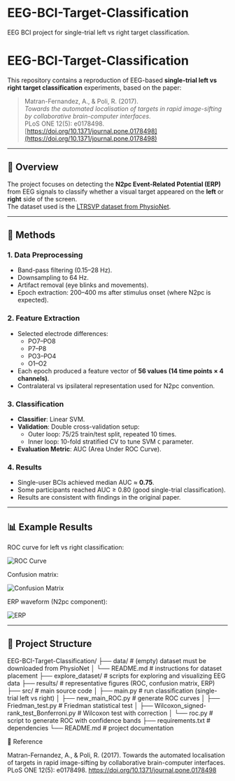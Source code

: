 # EEG-BCI-Target-Classification
EEG BCI project for single-trial left vs right target classification.

# EEG-BCI-Target-Classification

This repository contains a reproduction of EEG-based **single-trial left vs right target classification** experiments, based on the paper:

> Matran-Fernandez, A., & Poli, R. (2017).  
> *Towards the automated localisation of targets in rapid image-sifting by collaborative brain-computer interfaces*.  
> PLoS ONE 12(5): e0178498. [https://doi.org/10.1371/journal.pone.0178498](https://doi.org/10.1371/journal.pone.0178498)

---

## 📑 Overview
The project focuses on detecting the **N2pc Event-Related Potential (ERP)** from EEG signals to classify whether a visual target appeared on the **left** or **right** side of the screen.  
The dataset used is the [LTRSVP dataset from PhysioNet](https://physionet.org/physiobank/database/ltrsvp/).

---

## 🧠 Methods

### 1. Data Preprocessing
- Band-pass filtering (0.15–28 Hz).  
- Downsampling to 64 Hz.  
- Artifact removal (eye blinks and movements).  
- Epoch extraction: 200–400 ms after stimulus onset (where N2pc is expected).  

### 2. Feature Extraction
- Selected electrode differences:  
  - PO7–PO8  
  - P7–P8  
  - PO3–PO4  
  - O1–O2  
- Each epoch produced a feature vector of **56 values (14 time points × 4 channels)**.  
- Contralateral vs ipsilateral representation used for N2pc convention.  

### 3. Classification
- **Classifier**: Linear SVM.  
- **Validation**: Double cross-validation setup:  
  - Outer loop: 75/25 train/test split, repeated 10 times.  
  - Inner loop: 10-fold stratified CV to tune SVM `C` parameter.  
- **Evaluation Metric**: AUC (Area Under ROC Curve).  

### 4. Results
- Single-user BCIs achieved median AUC ≈ **0.75**.  
- Some participants reached AUC ≥ 0.80 (good single-trial classification).  
- Results are consistent with findings in the original paper.  

---

## 📊 Example Results
ROC curve for left vs right classification:

![ROC Curve](results/roc_auc.png)

Confusion matrix:

![Confusion Matrix](results/confusion_matrix.png)

ERP waveform (N2pc component):

![ERP](results/erp_waveform.png)

---

## 📂 Project Structure
EEG-BCI-Target-Classification/
├── data/ # (empty) dataset must be downloaded from PhysioNet
│ └── README.md # instructions for dataset placement
├── explore_dataset/ # scripts for exploring and visualizing EEG data
├── results/ # representative figures (ROC, confusion matrix, ERP)
├── src/ # main source code
│ ├── main.py # run classification (single-trial left vs right)
│ ├── new_main_ROC.py # generate ROC curves
│ ├── Friedman_test.py # Friedman statistical test
│ ├── Wilcoxon_signed-rank_test_Bonferroni.py # Wilcoxon test with correction
│ └── roc.py # script to generate ROC with confidence bands
├── requirements.txt # dependencies
└── README.md # project documentation

🔗 Reference

Matran-Fernandez, A., & Poli, R. (2017).
Towards the automated localisation of targets in rapid image-sifting by collaborative brain-computer interfaces.
PLoS ONE 12(5): e0178498. https://doi.org/10.1371/journal.pone.0178498

